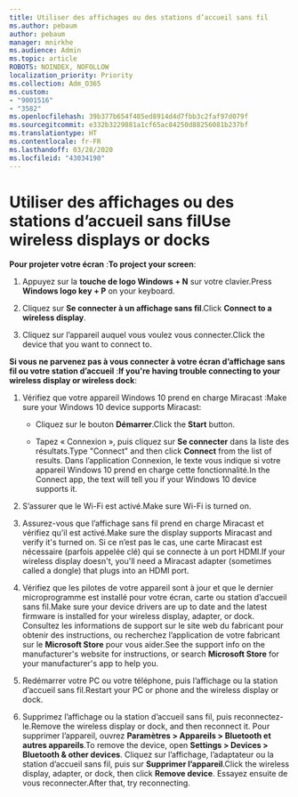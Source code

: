 ```yaml
---
title: Utiliser des affichages ou des stations d’accueil sans fil
ms.author: pebaum
author: pebaum
manager: mnirkhe
ms.audience: Admin
ms.topic: article
ROBOTS: NOINDEX, NOFOLLOW
localization_priority: Priority
ms.collection: Adm_O365
ms.custom:
- "9001516"
- "3582"
ms.openlocfilehash: 39b377b654f485ed8914d4d7fbb3c2faf97d079f
ms.sourcegitcommit: e332b3229881a1cf65ac84250d88256081b237bf
ms.translationtype: HT
ms.contentlocale: fr-FR
ms.lasthandoff: 03/28/2020
ms.locfileid: "43034190"
---
```

# <a name="use-wireless-displays-or-docks"></a><span data-ttu-id="bbc2d-102">Utiliser des affichages ou des stations d’accueil sans fil</span><span class="sxs-lookup"><span data-stu-id="bbc2d-102">Use wireless displays or docks</span></span>

<span data-ttu-id="bbc2d-103">**Pour projeter votre écran** :</span><span class="sxs-lookup"><span data-stu-id="bbc2d-103">**To project your screen**:</span></span>

1. <span data-ttu-id="bbc2d-104">Appuyez sur la **touche de logo Windows + N** sur votre clavier.</span><span class="sxs-lookup"><span data-stu-id="bbc2d-104">Press **Windows logo key + P** on your keyboard.</span></span>

2. <span data-ttu-id="bbc2d-105">Cliquez sur **Se connecter à un affichage sans fil**.</span><span class="sxs-lookup"><span data-stu-id="bbc2d-105">Click **Connect to a wireless display**.</span></span>

3. <span data-ttu-id="bbc2d-106">Cliquez sur l’appareil auquel vous voulez vous connecter.</span><span class="sxs-lookup"><span data-stu-id="bbc2d-106">Click the device that you want to connect to.</span></span>

<span data-ttu-id="bbc2d-107">**Si vous ne parvenez pas à vous connecter à votre écran d’affichage sans fil ou votre station d’accueil** :</span><span class="sxs-lookup"><span data-stu-id="bbc2d-107">**If you're having trouble connecting to your wireless display or wireless dock**:</span></span>

1. <span data-ttu-id="bbc2d-108">Vérifiez que votre appareil Windows 10 prend en charge Miracast :</span><span class="sxs-lookup"><span data-stu-id="bbc2d-108">Make sure your Windows 10 device supports Miracast:</span></span> 

    - <span data-ttu-id="bbc2d-109">Cliquez sur le bouton **Démarrer**.</span><span class="sxs-lookup"><span data-stu-id="bbc2d-109">Click the **Start** button.</span></span>
    
    - <span data-ttu-id="bbc2d-110">Tapez « Connexion », puis cliquez sur **Se connecter** dans la liste des résultats.</span><span class="sxs-lookup"><span data-stu-id="bbc2d-110">Type "Connect" and then click **Connect** from the list of results.</span></span> <span data-ttu-id="bbc2d-111">Dans l’application Connexion, le texte vous indique si votre appareil Windows 10 prend en charge cette fonctionnalité.</span><span class="sxs-lookup"><span data-stu-id="bbc2d-111">In the Connect app, the text will tell you if your Windows 10 device supports it.</span></span> 

2. <span data-ttu-id="bbc2d-112">S’assurer que le Wi-Fi est activé.</span><span class="sxs-lookup"><span data-stu-id="bbc2d-112">Make sure Wi-Fi is turned on.</span></span> 

3. <span data-ttu-id="bbc2d-113">Assurez-vous que l’affichage sans fil prend en charge Miracast et vérifiez qu’il est activé.</span><span class="sxs-lookup"><span data-stu-id="bbc2d-113">Make sure the display supports Miracast and verify it's turned on.</span></span> <span data-ttu-id="bbc2d-114">Si ce n’est pas le cas, une carte Miracast est nécessaire (parfois appelée clé) qui se connecte à un port HDMI.</span><span class="sxs-lookup"><span data-stu-id="bbc2d-114">If your wireless display doesn't, you'll need a Miracast adapter (sometimes called a dongle) that plugs into an HDMI port.</span></span>

4. <span data-ttu-id="bbc2d-115">Vérifiez que les pilotes de votre appareil sont à jour et que le dernier microprogramme est installé pour votre écran, carte ou station d’accueil sans fil.</span><span class="sxs-lookup"><span data-stu-id="bbc2d-115">Make sure your device drivers are up to date and the latest firmware is installed for your wireless display, adapter, or dock.</span></span> <span data-ttu-id="bbc2d-116">Consultez les informations de support sur le site web du fabricant pour obtenir des instructions, ou recherchez l’application de votre fabricant sur le **Microsoft Store** pour vous aider.</span><span class="sxs-lookup"><span data-stu-id="bbc2d-116">See the support info on the manufacturer's website for instructions, or search **Microsoft Store** for your manufacturer's app to help you.</span></span>

5. <span data-ttu-id="bbc2d-117">Redémarrer votre PC ou votre téléphone, puis l’affichage ou la station d’accueil sans fil.</span><span class="sxs-lookup"><span data-stu-id="bbc2d-117">Restart your PC or phone and the wireless display or dock.</span></span>

6. <span data-ttu-id="bbc2d-118">Supprimez l’affichage ou la station d’accueil sans fil, puis reconnectez-le.</span><span class="sxs-lookup"><span data-stu-id="bbc2d-118">Remove the wireless display or dock, and then reconnect it.</span></span> <span data-ttu-id="bbc2d-119">Pour supprimer l’appareil, ouvrez **Paramètres > Appareils  > Bluetooth et autres appareils**.</span><span class="sxs-lookup"><span data-stu-id="bbc2d-119">To remove the device, open **Settings > Devices  > Bluetooth & other devices**.</span></span> <span data-ttu-id="bbc2d-120">Cliquez sur l’affichage, l’adaptateur ou la station d’accueil sans fil, puis sur **Supprimer l’appareil**.</span><span class="sxs-lookup"><span data-stu-id="bbc2d-120">Click the wireless display, adapter, or dock, then click **Remove device**.</span></span> <span data-ttu-id="bbc2d-121">Essayez ensuite de vous reconnecter.</span><span class="sxs-lookup"><span data-stu-id="bbc2d-121">After that, try reconnecting.</span></span>
